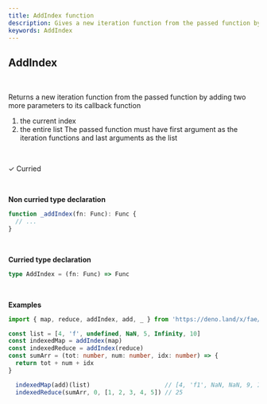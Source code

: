 ```yaml
---
title: AddIndex function
description: Gives a new iteration function from the passed function by adding two more parameters to its callback function (the current index, the entire list)
keywords: AddIndex
---
```


## AddIndex
<br>

Returns a new iteration function from the passed function by adding two more parameters to its callback function
 1. the current index
 2. the entire list
The passed function must have first argument as the iteration functions and last arguments as the list

<br>

&check; Curried

<br>

**Non curried type declaration**
```typescript
function _addIndex(fn: Func): Func {
  // ...
}
```
<br>

**Curried type declaration**

```typescript
type AddIndex = (fn: Func) => Func
```
<br>

**Examples**
```typescript
import { map, reduce, addIndex, add, _ } from 'https://deno.land/x/fae/mod.ts'

const list = [4, 'f', undefined, NaN, 5, Infinity, 10]
const indexedMap = addIndex(map)
const indexedReduce = addIndex(reduce)
const sumArr = (tot: number, num: number, idx: number) => {
  return tot + num + idx
}

  indexedMap(add)(list)                     // [4, 'f1', NaN, NaN, 9, Infinity, 16]
  indexedReduce(sumArr, 0, [1, 2, 3, 4, 5]) // 25
```
